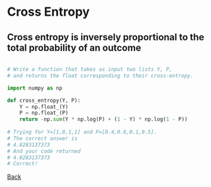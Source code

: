 # Cross Entropy

## __Cross entropy__ is inversely proportional to the total probability of an outcome

```py

# Write a function that takes as input two lists Y, P,
# and returns the float corresponding to their cross-entropy.

import numpy as np

def cross_entropy(Y, P):
    Y = np.float_(Y)
    P = np.float_(P)
    return -np.sum(Y * np.log(P) + (1 - Y) * np.log(1 - P))
  
# Trying for Y=[1,0,1,1] and P=[0.4,0.6,0.1,0.5].
# The correct answer is
# 4.8283137373
# And your code returned
# 4.8283137373
# Correct!

```

[Back](../README.md)
